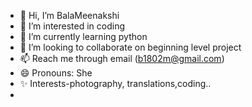 - 👋 Hi, I’m BalaMeenakshi
- 👀 I’m interested in coding
- 🌱 I’m currently learning python
- 💞️ I’m looking to collaborate on beginning level project 
- 📫 Reach me through email (b1802m@gmail.com)
- 😄 Pronouns: She
- ✨ Interests-photography, translations,coding..
- <!---Bala2gayu/Bala2gayu is a ✨ special ✨ repository because its `README.md` (this file) appears on your GitHub profile.You can click the Preview link to take a look at your changes.--->
